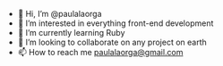 - 👋 Hi, I’m @paulalaorga
- 👀 I’m interested in everything front-end development
- 🌱 I’m currently learning Ruby
- 💞️ I’m looking to collaborate on any project on earth
- 📫 How to reach me paulalaorga@gmail.com

<!---
paulalaorga/paulalaorga is a ✨ special ✨ repository because its `README.md` (this file) appears on your GitHub profile.
You can click the Preview link to take a look at your changes.
--->
